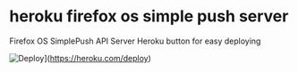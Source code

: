 # heroku firefox os simple push server
Firefox OS SimplePush API Server Heroku button for easy deploying


![Deploy](https://www.herokucdn.com/deploy/button.svg)](https://heroku.com/deploy)
